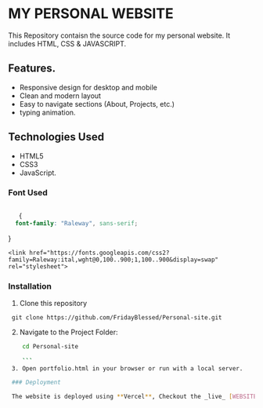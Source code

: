 # MY PERSONAL WEBSITE

This Repository contaisn the source code for my personal website. It includes HTML, CSS & JAVASCRIPT.

## Features.

 - Responsive design for desktop and mobile
  - Clean and modern layout
  - Easy to navigate sections (About, Projects, etc.)
  - typing animation.

  ## Technologies Used
  - HTML5
  - CSS3
  - JavaScript.

  ### Font Used

  ```Css  

     {
    font-family: "Raleway", sans-serif;
```
} 

``` <link href="https://fonts.googleapis.com/css2?family=Raleway:ital,wght@0,100..900;1,100..900&display=swap" rel="stylesheet"> ```

  ### Installation
  1. Clone this repository

  ``` git clone https://github.com/FridayBlessed/Personal-site.git```

  2. Navigate to the Project Folder:
  ``` Bash
      cd Personal-site
      
      ```
   3. Open portfolio.html in your browser or run with a local server.

   ### Deployment

   The website is deployed using **Vercel**, Checkout the _live_ [WEBSITE](https://personal-site-ten-flax-25.vercel.app/)
  
